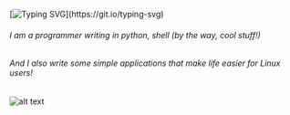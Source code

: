 [![Typing SVG](https://readme-typing-svg.herokuapp.com?font=Consolas&pause=1000&color=F76B04&center=true&width=435&lines=Hello!)](https://git.io/typing-svg)
###### I am a programmer writing in python, shell (by the way, cool stuff!)
###### And I also write some simple applications that make life easier for Linux users!
###### 
###### 



![alt text](https://img.shields.io/badge/like_code-in_rust-red)
